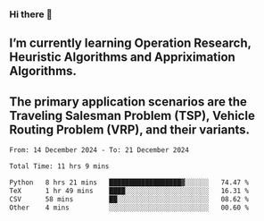 ### Hi there 👋
## I’m currently learning Operation Research, Heuristic Algorithms and Appriximation Algorithms.
## The primary application scenarios are the Traveling Salesman Problem (TSP), Vehicle Routing Problem (VRP), and their variants.
<!--START_SECTION:waka-->

```txt
From: 14 December 2024 - To: 21 December 2024

Total Time: 11 hrs 9 mins

Python   8 hrs 21 mins   ██████████████████▓░░░░░░   74.47 %
TeX      1 hr 49 mins    ████░░░░░░░░░░░░░░░░░░░░░   16.31 %
CSV      58 mins         ██░░░░░░░░░░░░░░░░░░░░░░░   08.62 %
Other    4 mins          ░░░░░░░░░░░░░░░░░░░░░░░░░   00.60 %
```

<!--END_SECTION:waka-->
<!--
**Bookervsky/Bookervsky** is a ✨ _special_ ✨ repository because its `README.md` (this file) appears on your GitHub profile.

Here are some ideas to get you started:

- 🔭 I’m currently working on ...
- 🌱 I’m currently learning ...
- 👯 I’m looking to collaborate on ...
- 🤔 I’m looking for help with ...
- 💬 Ask me about ...
- 📫 How to reach me: ...
- 😄 Pronouns: ...
- ⚡ Fun fact: ...
-->
